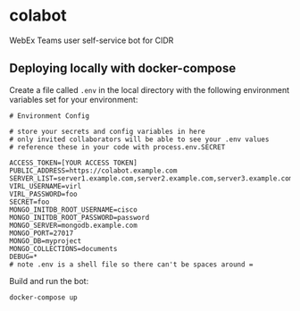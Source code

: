 # colabot
WebEx Teams user self-service bot for CIDR

## Deploying locally with docker-compose

Create a file called `.env` in the local directory with the following environment variables set for your environment:
```
# Environment Config

# store your secrets and config variables in here
# only invited collaborators will be able to see your .env values
# reference these in your code with process.env.SECRET

ACCESS_TOKEN=[YOUR ACCESS TOKEN]
PUBLIC_ADDRESS=https://colabot.example.com
SERVER_LIST=server1.example.com,server2.example.com,server3.example.com
VIRL_USERNAME=virl
VIRL_PASSWORD=foo
SECRET=foo
MONGO_INITDB_ROOT_USERNAME=cisco
MONGO_INITDB_ROOT_PASSWORD=password
MONGO_SERVER=mongodb.example.com
MONGO_PORT=27017
MONGO_DB=myproject
MONGO_COLLECTIONS=documents
DEBUG=*
# note .env is a shell file so there can't be spaces around =
```

Build and run the bot:
```
docker-compose up
```

